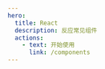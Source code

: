 ```yaml
---
hero:
  title: React
  description: 反应常见组件
  actions:
    - text: 开始使用
      link: /components
---
```

